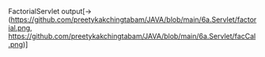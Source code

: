 FactorialServlet  output[->(https://github.com/preetykakchingtabam/JAVA/blob/main/6a.Servlet/factorial.png,
https://github.com/preetykakchingtabam/JAVA/blob/main/6a.Servlet/facCal.png)]
